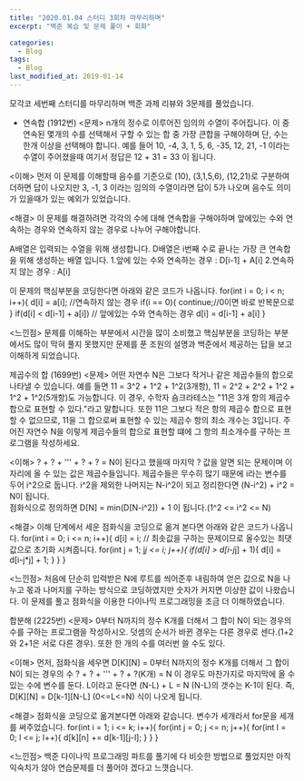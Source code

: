 ```yaml
---
title: "2020.01.04 스터디 3회차 마무리하며"
excerpt: "백준 복습 및 문제 풀이 + 회화"

categories:
  - Blog
tags:
  - Blog
last_modified_at: 2019-01-14
---
```

모각코 세번째 스터디를 마무리하며 백준 과제 리뷰와 3문제를 풀었습니다.

- 연속합 (1912번)
<문제>
n개의 정수로 이루어진 임의의 수열이 주어집니다. 이 중 연속된 몇개의 수를 선택해서 구할 수 있는 합 중 가장 큰합을 구해야하며 단, 수는 한개 이상을 선택해야 합니다.
예를 들어 10, -4, 3, 1, 5, 6, -35, 12, 21, -1 이라는 수열이 주어졌을때 여기서 정답은 12 + 31 = 33 이 됩니다.

<이해>
먼저 이 문제를 이해할때 음수를 기준으로 (10), (3,1,5,6), (12,21)로 구분하여 더하면 답이 나오지만 3, -1, 3 이라는 임의의 수열이라면 답이 5가 나오며 음수도 의미가 있을때가 있는 예외가 있었습니다.

<해결>
이 문제를 해결하려면 각각의 수에 대해 연속합을 구해야하며 앞에있는 수와 연속하는 경우와 연속하지 않는 경우로 나누어 구해야합니다.

A배열은 입력되는 수열을 위해 생성합니다.
D배열은 i번째 수로 끝나는 가장 큰 연속합을 위해 생성하는 배열 입니다.
1.앞에 있는 수와 연속하는 경우 : D[i-1] + A[i]
2.연속하지 않는 경우 : A[i]

이 문제의 핵심부분을 코딩한다면 아래와 같은 코드가 나옵니다.
for(int i = 0; i < n; i++){
  d[i] = a[i]; //연속하지 않는 경우
  if(i == 0){
    continue;//0이면 바로 반복문으로
  }
  if(d[i] < d[i-1] + a[i]) // 앞에있는 수와 연속하는 경우
     d[i] = d[i-1] + a[i]
}

<느낀점>
문제를 이해하는 부분에서 시간을 많이 소비했고 핵심부분을 코딩하는 부분에서도 많이 막혀 풀지 못했지만 문제를 푼 조원의 설명과 백준에서 제공하는 답을 보고 이해하게 되었습니다.





제곱수의 합 (1699번)
<문제>
어떤 자연수 N은 그보다 작거나 같은 제곱수들의 합으로 나타낼 수 있습니다. 예를 들면 11 = 3^2 + 1^2 + 1^2(3개항), 11 = 2^2 + 2^2 + 1^2 + 1^2 + 1^2(5개항)도 가능합니다. 이 경우, 수학자 숌크라테스는 "11은 3개 항의 제곱수 합으로 표현할 수 있다."라고 말합니다. 또한 11은 그보다 적은 항의 제곱수 합으로 표현할 수 없으므로, 11을 그 합으로써 표현할 수 있는 제곱수 항의 최소 개수는 3입니다.
주어진 자연수 N을 이렇게 제곱수들의 합으로 표현할 떄에 그 항의 최소개수를 구하는 프로그램을 작성하세요.

<이해>
? + ? + ''' + ? + ? = N이 된다고 했을때 마지막 ? 값을 알면 되는 문제이며 이 자리에 올 수 있는 값은 제곱수들입니다. 제곱수들은 무수히 많기 때문에 i라는 변수를 두어 i^2으로 둡니다. i^2을 제외한 나머지는 N-i^2이 되고 정리한다면 (N-i^2) + i^2 = N이 됩니다.  
점화식으로 정의하면 D[N] = min(D[N-i^2]) + 1 이 됩니다.(1^2 <= i^2 <= N)

<해결>
이해 단계에서 세운 점화식을 코딩으로 옮겨 본다면 아래와 같은 코드가 나옵니다.
for(int i = 0; i <= n; i++){
  d[i] = i; // 최솟값을 구하는 문제이므로 올수있는 최댓값으로 초기화 시켜줍니다.
  for(int j = 1; j*j <= i; j++){
    if(d[i] > d[i-j*j] + 1){
      d[i] = d[i-j*j] + 1;
    }
  }
}

<느낀점>
처음에 단순히 입력받은 N에 루트를 씌어준후 내림하여 얻은 값으로 N을 나누고 몫과 나머지를 구하는 방식으로 코딩하였지만 숫자가 커지면 이상한 값이 나왔습니다. 이 문제를 풀고 점화식을 이용한 다이나믹 프로그래밍을 조금 더 이해하였습니다.




합분해 (2225번)
<문제>
0부터 N까지의 정수 K개를 더해서 그 합이 N이 되는 경우의 수를 구하는 프로그램을 작성하시오.
덧셈의 순서가 바뀐 경우는 다른 경우로 센다.(1+2와 2+1은 서로 다른 경우). 또한 한 개의 수를 여러번 쓸 수도 있다.

<이해>
먼저, 점화식을 세우면
D[K][N] = 0부터 N까지의 정수 K개를 더해서 그 합이 N이 되는 경우의 수
? + ? + ''' + ? + ?(K개) = N 이 경우도 마찬가지로 마지막에 올 수있는 수에 변수를 둔다. L이라고 둔다면 (N-L) + L = N  (N-L)의 갯수는 K-1이 된다.
즉, D[K][N] = D[k-1][N-L] (0<=L<=N) 식이 나오게 됩니다.

<해결>
점화식을 코딩으로 옮겨본다면 아래와 같습니다. 변수가 세개라서 for문을 세개를 써주었습니다.
for(int i = 1; i <= k; i++){
  for(int j = 0; j <= n; j++){
    for(int l = 0; l <= j; l++){
      d[k][n] += d[k-1][j-l];
    }
  }
}

<느낀점>
백준 다이나믹 프로그래밍 파트를 풀기에 다 비슷한 방법으로 풀었지만 아직 익숙치가 않아 연습문제를 더 풀어야 겠다고 느꼇습니다.
